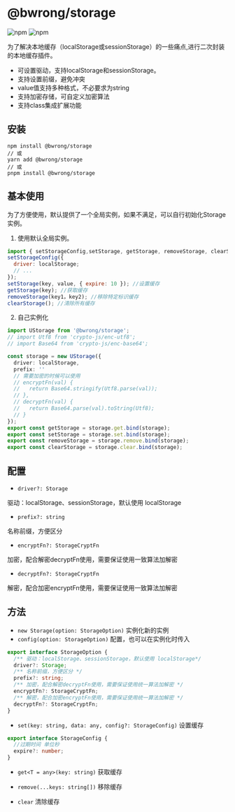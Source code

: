 # @bwrong/storage
![npm](https://img.shields.io/npm/dt/@bwrong/storage) ![npm](https://img.shields.io/npm/v/@bwrong/storage)

为了解决本地缓存（localStorage或sessionStorage）的一些痛点,进行二次封装的本地缓存插件。

- 可设置驱动，支持localStorage和sessionStorage。
- 支持设置前缀，避免冲突
- value值支持多种格式，不必要求为string
- 支持加密存储，可自定义加密算法
- 支持class集成扩展功能

## 安装

```shell
npm install @bwrong/storage
// 或
yarn add @bwrong/storage
// 或
pnpm install @bwrong/storage
```

## 基本使用
为了方便使用，默认提供了一个全局实例，如果不满足，可以自行初始化Storage实例。

1. 使用默认全局实例。
```js
import { setStorageConfig,setStorage, getStorage, removeStorage, clearStorage } from '@bwrong/storage';
setStorageConfig({
  driver: localStorage;
  // ...
});
setStorage(key, value, { expire: 10 }); //设置缓存
getStorage(key); //获取缓存
removeStorage(key1，key2); //移除特定标识缓存
clearStorage(); //清除所有缓存
```
2. 自己实例化
```ts
import UStorage from '@bwrong/storage';
// import Utf8 from 'crypto-js/enc-utf8';
// import Base64 from 'crypto-js/enc-base64';

const storage = new UStorage({
  driver: localStorage,
  prefix: ''
  // 需要加密的时候可以使用
  // encryptFn(val) {
  //   return Base64.stringify(Utf8.parse(val));
  // },
  // decryptFn(val) {
  //   return Base64.parse(val).toString(Utf8);
  // }
});
export const getStorage = storage.get.bind(storage);
export const setStorage = storage.set.bind(storage);
export const removeStorage = storage.remove.bind(storage);
export const clearStorage = storage.clear.bind(storage);

```
## 配置

- `driver?: Storage`

驱动：localStorage、sessionStorage，默认使用 localStorage

- `prefix?: string`

名称前缀，方便区分

- `encryptFn?: StorageCryptFn`

加密，配合解密decryptFn使用，需要保证使用一致算法加解密

- `decryptFn?: StorageCryptFn`

解密，配合加密encryptFn使用，需要保证使用一致算法加解密

## 方法

- `new Storage(option: StorageOption)`
实例化新的实例
- `config(option: StorageOption)`
配置，也可以在实例化时传入
```ts
export interface StorageOption {
  /** 驱动：localStorage、sessionStorage，默认使用 localStorage*/
  driver?: Storage;
  /** 名称前缀，方便区分 */
  prefix?: string;
  /** 加密，配合解密decryptFn使用，需要保证使用统一算法加解密 */
  encryptFn?: StorageCryptFn;
  /** 解密，配合加密encryptFn使用，需要保证使用统一算法加解密 */
  decryptFn?: StorageCryptFn;
}
```

- `set(key: string, data: any, config?: StorageConfig)`
设置缓存
```ts
export interface StorageConfig {
  //过期时间 单位秒
  expire?: number;
}
```

- `get<T = any>(key: string)`
获取缓存

- `remove(...keys: string[])`
移除缓存

- `clear`
清除缓存
